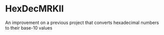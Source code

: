 # HexDecMRKII
An improvement on a previous project that converts hexadecimal numbers to their base-10 values

